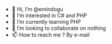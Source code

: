 - 👋 Hi, I’m @emindogu
- 👀 I’m interested in C# and PHP
- 🌱 I’m currently learning PHP
- 💞️ I’m looking to collaborate on nothing
- 📫 How to reach me ? By e-mail

<!---
emindogu/emindogu is a ✨ special ✨ repository because its `README.md` (this file) appears on your GitHub profile.
You can click the Preview link to take a look at your changes.
--->
